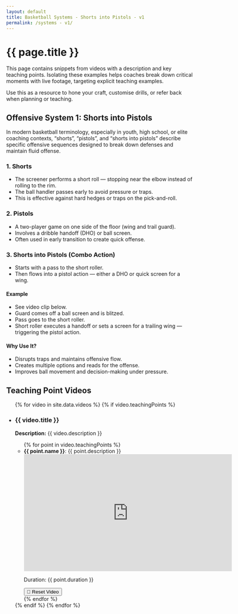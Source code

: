 ```yaml
---
layout: default
title: Basketball Systems - Shorts into Pistols - v1
permalink: /systems - v1/
---
```


<h1>{{ page.title }}</h1>

<p>
  This page contains snippets from videos with a description and key teaching points.
  Isolating these examples helps coaches break down critical moments with live footage, targeting explicit teaching examples.
</p>

<p>
  Use this as a resource to hone your craft, customise drills, or refer back when planning or teaching.
</p>

<h2>Offensive System 1: Shorts into Pistols</h2>

<p>
  In modern basketball terminology, especially in youth, high school, or elite coaching contexts, “shorts”, “pistols”, and “shorts into pistols” describe specific offensive sequences designed to break down defenses and maintain fluid offense.
</p>

<h3>1. Shorts</h3>
<ul>
  <li>The screener performs a short roll — stopping near the elbow instead of rolling to the rim.</li>
  <li>The ball handler passes early to avoid pressure or traps.</li>
  <li>This is effective against hard hedges or traps on the pick-and-roll.</li>
</ul>

<h3>2. Pistols</h3>
<ul>
  <li>A two-player game on one side of the floor (wing and trail guard).</li>
  <li>Involves a dribble handoff (DHO) or ball screen.</li>
  <li>Often used in early transition to create quick offense.</li>
</ul>

<h3>3. Shorts into Pistols (Combo Action)</h3>
<ul>
  <li>Starts with a pass to the short roller.</li>
  <li>Then flows into a pistol action — either a DHO or quick screen for a wing.</li>
</ul>

<h4>Example</h4>
<ul>
  <li>See video clip below.</li>
  <li>Guard comes off a ball screen and is blitzed.</li>
  <li>Pass goes to the short roller.</li>
  <li>Short roller executes a handoff or sets a screen for a trailing wing — triggering the pistol action.</li>
</ul>

<h4>Why Use It?</h4>
<ul>
  <li>Disrupts traps and maintains offensive flow.</li>
  <li>Creates multiple options and reads for the offense.</li>
  <li>Improves ball movement and decision-making under pressure.</li>
</ul>

<h2>Teaching Point Videos</h2>

<ul>
  {% for video in site.data.videos %}
    {% if video.teachingPoints %}
      <li>
        <h3>{{ video.title }}</h3>
        <p><strong>Description:</strong> {{ video.description }}</p>
        <ul>
          {% for point in video.teachingPoints %}
            <li>
              <strong>{{ point.name }}</strong>: {{ point.description }}<br>
              <iframe id="video-{{ video.id }}-{{ point.start }}-{{ point.end }}" width="560" height="315"
                src="https://www.youtube.com/embed/{{ video.id }}?start={{ point.start }}&end={{ point.end }}"
                title="Basketball For Coaches"
                frameborder="0"
                allow="accelerometer; autoplay; clipboard-write; encrypted-media; gyroscope; picture-in-picture"
                allowfullscreen>
              </iframe>
              <p>Duration: {{ point.duration }}</p>
              <button onclick="resetVideo('video-{{ video.id }}-{{ point.start }}-{{ point.end }}')">🔁 Reset Video</button>
            </li>
          {% endfor %}
        </ul>
      </li>
    {% endif %}
  {% endfor %}
</ul>

<script>
  function resetVideo(id) {
    const iframe = document.getElementById(id);
    const src = iframe.src;
    iframe.src = src;
  }
</script>